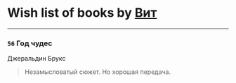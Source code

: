# Wish list of books by [Вит](http://vk.com/id300273923)
---

### `56` Год чудес
Джеральдин Брукс
> Незамысловатый сюжет.
> Но хорошая передача.

